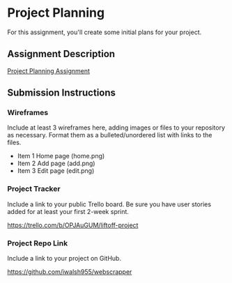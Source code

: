 # Project Planning
For this assignment, you'll create some initial plans for your project.

## Assignment Description
[Project Planning Assignment](https://education.launchcode.org/liftoff/modules/assignments/project-planning)

## Submission Instructions

### Wireframes

Include at least 3 wireframes here, adding images or files to your repository as necessary. Format them as a bulleted/unordered list with links to the files.

* Item 1
Home page
(home.png)
* Item 2
Add page
(add.png)
* Item 3
Edit page
(edit.png)

### Project Tracker

Include a link to your public Trello board. Be sure you have user stories added for at least your first 2-week sprint.

https://trello.com/b/OPJAuGUM/liftoff-project

### Project Repo Link

Include a link to your project on GitHub.

https://github.com/iwalsh955/webscrapper
